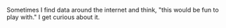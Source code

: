 Sometimes I find data around the internet and think, "this would be fun to play with." I get curious about it.